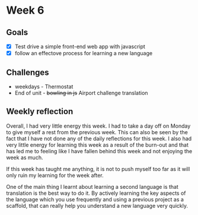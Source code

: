 # Week 6 

## Goals 

* [x] Test drive a simple front-end web app with javascript 
* [x] follow an effectove process for learning a new language

## Challenges

* weekdays - Thermostat 
* End of unit - ~~bowling in js~~ Airport challenge translation

## Weekly reflection

Overall, I had very little energy this week. I had to take a day off on Monday to give myself a rest from the previous week. 
This can also be seen by the fact that I have not done any of the daily reflections for this week. 
I also had very little energy for learning this week as a result of the burn-out and that has led me to feeling like I have fallen behind this week and not enjoying the week as much. 

If this week has taught me anything, it is not to push myself too far as it will only ruin my learning for the week after. 

One of the main thing I learnt about learning a second language is that translation is the best way to do it. By actively learning the key aspects of the language which you use frequently and using a previous project as a scaffold, that can really help you understand a new language very quickly. 
